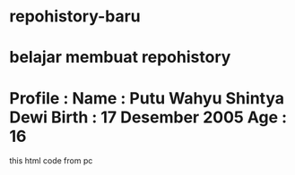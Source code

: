 # repohistory-baru
belajar membuat repohistory
====================================
Profile :
Name : Putu Wahyu Shintya Dewi
Birth : 17 Desember 2005
Age : 16
===========================
this html code from pc
